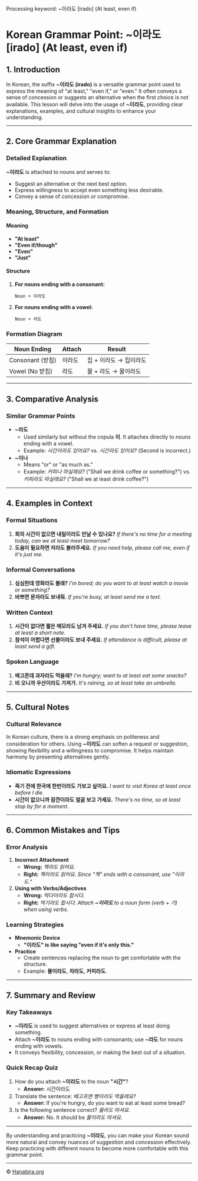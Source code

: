 Processing keyword: ~이라도 [irado] (At least, even if)
# Korean Grammar Point: ~이라도 [irado] (At least, even if)

## 1. Introduction
In Korean, the suffix **~이라도 (irado)** is a versatile grammar point used to express the meaning of "at least," "even if," or "even." It often conveys a sense of concession or suggests an alternative when the first choice is not available. This lesson will delve into the usage of **~이라도**, providing clear explanations, examples, and cultural insights to enhance your understanding.

---
## 2. Core Grammar Explanation
### Detailed Explanation
**~이라도** is attached to nouns and serves to:
- Suggest an alternative or the next best option.
- Express willingness to accept even something less desirable.
- Convey a sense of concession or compromise.
### Meaning, Structure, and Formation
#### Meaning
- **"At least"**
- **"Even if/though"**
- **"Even"**
- **"Just"**
#### Structure
1. **For nouns ending with a consonant:**
   ```
   Noun + 이라도
   ```
2. **For nouns ending with a vowel:**
   ```
   Noun + 라도
   ```
### Formation Diagram
| Noun Ending          | Attach          | Result           |
|----------------------|-----------------|------------------|
| Consonant (받침)     | 이라도          | 집 + 이라도 → 집이라도 |
| Vowel (No 받침)      | 라도            | 물 + 라도 → 물이라도 |
---
## 3. Comparative Analysis
### Similar Grammar Points
- **~라도**
  - Used similarly but without the copula **이**. It attaches directly to nouns ending with a vowel.
  - Example: *시간이라도 있어요?* vs. *시간라도 있어요?* (Second is incorrect.)
- **~이나**
  - Means "or" or "as much as."
  - Example: *커피나 마실래요?* ("Shall we drink coffee or something?") vs. *커피라도 마실래요?* ("Shall we at least drink coffee?")
---
## 4. Examples in Context
### Formal Situations
1. **회의 시간이 없으면 내일이라도 만날 수 있나요?**
   *If there's no time for a meeting today, can we at least meet tomorrow?*
2. **도움이 필요하면 저라도 불러주세요.**
   *If you need help, please call me, even if it's just me.*
### Informal Conversations
1. **심심한데 영화라도 볼래?**
   *I'm bored; do you want to at least watch a movie or something?*
2. **바쁘면 문자라도 보내줘.**
   *If you're busy, at least send me a text.*
### Written Context
1. **시간이 없다면 짧은 메모라도 남겨 주세요.**
   *If you don't have time, please leave at least a short note.*
2. **참석이 어렵다면 선물이라도 보내 주세요.**
   *If attendance is difficult, please at least send a gift.*
### Spoken Language
1. **배고픈데 과자라도 먹을래?**
   *I'm hungry; want to at least eat some snacks?*
2. **비 오니까 우산이라도 가져가.**
   *It's raining, so at least take an umbrella.*
---
## 5. Cultural Notes
### Cultural Relevance
In Korean culture, there is a strong emphasis on politeness and consideration for others. Using **~이라도** can soften a request or suggestion, showing flexibility and a willingness to compromise. It helps maintain harmony by presenting alternatives gently.
### Idiomatic Expressions
- **죽기 전에 한국에 한번이라도 가보고 싶어요.**
  *I want to visit Korea at least once before I die.*
- **시간이 없으니까 잠깐이라도 얼굴 보고 가세요.**
  *There's no time, so at least stop by for a moment.*
---
## 6. Common Mistakes and Tips
### Error Analysis
1. **Incorrect Attachment**
   - **Wrong:** *책라도 읽어요.*
   - **Right:** *책이라도 읽어요.*
   *Since "책" ends with a consonant, use "이라도."*
2. **Using with Verbs/Adjectives**
   - **Wrong:** *먹다이라도 합시다.*
   - **Right:** *먹기라도 합시다.*
   *Attach **~이라도** to a noun form (verb + 기) when using verbs.*
### Learning Strategies
- **Mnemonic Device**
  - **"이라도" is like saying "even if it's only **this**."**
- **Practice**
  - Create sentences replacing the noun to get comfortable with the structure.
  - Example: **물이라도**, **차라도**, **커피라도**.
---
## 7. Summary and Review
### Key Takeaways
- **~이라도** is used to suggest alternatives or express at least doing something.
- Attach **~이라도** to nouns ending with consonants; use **~라도** for nouns ending with vowels.
- It conveys flexibility, concession, or making the best out of a situation.
### Quick Recap Quiz
1. How do you attach **~이라도** to the noun **"시간"**?
   - **Answer:** 시간이라도
2. Translate the sentence: *배고프면 빵이라도 먹을래요?*
   - **Answer:** If you're hungry, do you want to eat at least some bread?
3. Is the following sentence correct? *물라도 마셔요.*
   - **Answer:** No. It should be *물이라도 마셔요.*
---
By understanding and practicing **~이라도**, you can make your Korean sound more natural and convey nuances of suggestion and concession effectively. Keep practicing with different nouns to become more comfortable with this grammar point.

---
© [Hanabira.org](https://hanabira.org)
